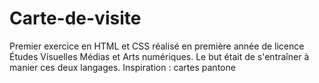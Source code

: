 # Carte-de-visite
Premier exercice en HTML et CSS réalisé en première année de licence Études Visuelles Médias et Arts numériques. Le but était de s'entraîner à manier ces deux langages.
Inspiration : cartes pantone

